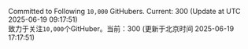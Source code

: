 Committed to Following `10,000` GitHubers. Current: <!-- FOLLOWING_COUNT -->300<!-- FOLLOWING_COUNT --> (Update at UTC <!-- LAST_UPDATED -->2025-06-19 09:17:51<!-- LAST_UPDATED -->)<br>
致力于关注`10,000`个GitHuber。当前：<!-- FOLLOWING_COUNT -->300<!-- FOLLOWING_COUNT --> (更新于北京时间 <!-- LAST_UPDATED_CST -->2025-06-19 17:17:51<!-- LAST_UPDATED_CST -->)
